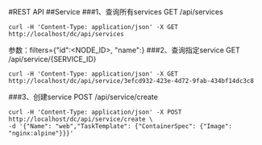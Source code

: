 #REST API
##Service
###1、查询所有services
GET /api/services
```
curl -H 'Content-Type: application/json' -X GET http://localhost/dc/api/services
```
参数：filters={"id":<NODE_ID>, "name":<NODE NAME>}
###2、查询指定service
GET /api/service/{SERVICE_ID}
```
curl -H 'Content-Type: application/json' -X GET http://localhost/dc/api/service/3efcd932-423e-4d72-9fab-434bf14dc3c8
```
###3、创建service
POST /api/service/create
```
curl -H 'Content-Type: application/json' -X POST http://localhost/dc/api/service/create \
-d '{"Name": "web","TaskTemplate": {"ContainerSpec": {"Image": "nginx:alpine"}}}'
```
